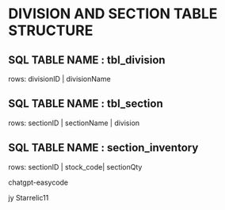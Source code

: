# DIVISION AND SECTION TABLE STRUCTURE

## SQL TABLE NAME : tbl_division

rows: divisionID | divisionName


## SQL TABLE NAME : tbl_section

rows: sectionID | sectionName | division 

## SQL TABLE NAME : section_inventory

rows: sectionID | stock_code| sectionQty




chatgpt-easycode

jy
Starrelic11
